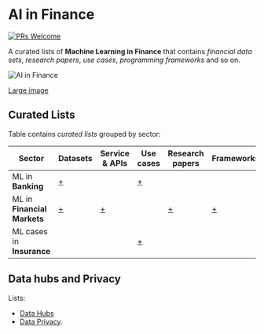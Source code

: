 
# AI in Finance

[![PRs Welcome](https://img.shields.io/badge/PRs-welcome-brightgreen.svg?style=flat-square)](http://makeapullrequest.com)

A curated lists of __Machine Learning in Finance__ that contains _financial data sets_, _research papers_, _use cases_, _programming frameworks_ and so on.

![AI in Finance](https://static.0xcode.in/images/ai-in-finance.png?v=2)

[Large image](https://static.0xcode.in/images/ai-in-finance.large.png)

## Curated Lists

Table contains _curated lists_ grouped by sector:

| Sector | Datasets | Service & APIs | Use cases | Research papers | Frameworks | Community Activities |
| -- | -- | -- | -- | -- | -- | -- |
| ML in __Banking__ | [+](banking/datasets.md) | | [+](banking/cases.md) | | | [Hackatons](hackathons.md), [Conferences](banking/conferences.md) |
| ML in __Financial Markets__ | [+](markets/datasets.md#datasets) | [+](markets/datasets.md#service-apis) | | [+](markets/research_papers.md) | [+](markets/frameworks.md) |  [Hackatons](hackathons.md), [Online cources](markets/courses.md) |
|  ML cases in __Insurance__ | | | [+](insurance/cases.md) | | | |

## Data hubs and Privacy

Lists:

- [Data Hubs](data_hubs.md)
- [Data Privacy](data_privacy.md).
